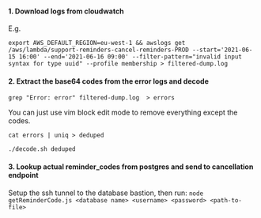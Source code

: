 #### 1. Download logs from cloudwatch

E.g.

`export AWS_DEFAULT_REGION=eu-west-1 && awslogs get /aws/lambda/support-reminders-cancel-reminders-PROD --start='2021-06-15 16:00' --end='2021-06-16 09:00' --filter-pattern="invalid input syntax for type uuid" --profile membership > filtered-dump.log`

#### 2. Extract the base64 codes from the error logs and decode

`grep "Error: error" filtered-dump.log  > errors`

You can just use vim block edit mode to remove everything except the codes.

`cat errors | uniq > deduped`

`./decode.sh deduped`

#### 3. Lookup actual reminder_codes from postgres and send to cancellation endpoint

Setup the ssh tunnel to the database bastion, then run:
`node getReminderCode.js <database name> <username> <password> <path-to-file>`
